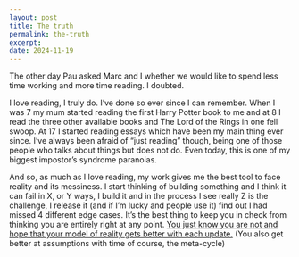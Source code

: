 ```yaml
---
layout: post
title: The truth
permalink: the-truth
excerpt: 
date: 2024-11-19
---
```


The other day Pau asked Marc and I whether we would like to spend less time working and more time reading. I doubted.

I love reading, I truly do. I’ve done so ever since I can remember. When I was 7 my mum started reading the first Harry Potter book to me and at 8 I read the three other available books and The Lord of the Rings in one fell swoop. At 17 I started reading essays which have been my main thing ever since.
I’ve always been afraid of “just reading” though, being one of those people who talks about things but does not do. Even today, this is one of my biggest impostor’s syndrome paranoias.

And so, as much as I love reading, my work gives me the best tool to face reality and its messiness. 
I start thinking of building something and I think it can fail in X, or Y ways, I build it and in the process I see really Z is the challenge, 
I release it (and if I’m lucky and people use it) find out I had missed 4 different edge cases. 
It’s the best thing to keep you in check from thinking you are entirely right at any point. 
[You just know you are not and hope that your model of reality gets better with each update.](https://en.m.wikipedia.org/wiki/Fallibilism)
(You also get better at assumptions with time of course, the meta-cycle)